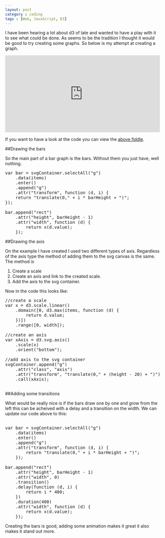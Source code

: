 ```yaml
---
layout: post
category : coding
tags : [Web, JavaScript, D3]
---
```


I have been hearing a lot about d3 of late and wanted to have a play with it to see what could be done. As seems to be the tradition I thought it would be good to try creating some graphs. So below is my attempt at creating a graph.

<iframe width="100%" height="250" src="http://jsfiddle.net/elliotstokes/58Z3X/embedded/result" frameborder="0"> </iframe>

If you want to have a look at the code you can view the [above fiddle](http://jsfiddle.net/elliotstokes/58Z3X/).

##Drawing the bars

So the main part of a bar graph is the bars. Without them you just have, well nothing.

<pre>
var bar = svgContainer.selectAll("g")
    .data(items)
    .enter()
    .append("g")
    .attr("transform", function (d, i) {
    return "translate(0," + i * barHeight + ")";
});

bar.append("rect")
    .attr("height", barHeight - 1)
    .attr("width", function (d) {
    	return x(d.value);
	});
</pre>

##Drawing the axis

On the example I have created I used two different types of axis. Regardless of the axis type the method of adding them to the svg canvas is the same. The method is 

1. Create a scale
2. Create an axis and link to the created scale.
3. Add the axis to the svg container.

Now in the code this looks like:

<pre>
//create a scale
var x = d3.scale.linear()
	.domain([0, d3.max(items, function (d) {
        return d.value;
	})])
	.range([0, width]);

//create an axis
var xAxis = d3.svg.axis()
	.scale(x)
	.orient("bottom");

//add axis to the svg container
svgContainer.append("g")
	.attr("class", "axis")
	.attr("transform", "translate(0," + (height - 20) + ")")
	.call(xAxis);

</pre>

##Adding some transitions

What would be really nice is if the bars draw one by one and grow from the left this can be acheived with a delay and a transition on the width. We can update our code above to this:

<pre>

var bar = svgContainer.selectAll("g")
    .data(items)
    .enter()
    .append("g")
    .attr("transform", function (d, i) {
    	return "translate(0," + i * barHeight + ")";
	});

bar.append("rect")
    .attr("height", barHeight - 1)
    .attr("width", 0)
    .transition()
    .delay(function (d, i) {
    	return i * 400;
	})
	.duration(400)
    .attr("width", function (d) {
    	return x(d.value);
	});
</pre>

Creating the bars is good, adding some animation makes it great it also makes it stand out more.

